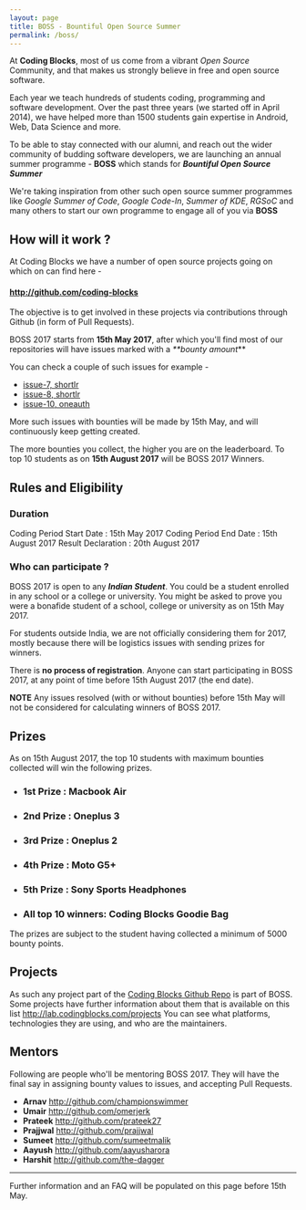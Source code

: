 ```yaml
---
layout: page
title: BOSS - Bountiful Open Source Summer
permalink: /boss/
---
```



At **Coding Blocks**, most of us come from a vibrant _Open Source_ Community,
and that makes us strongly believe in free and open source software.

Each year we teach hundreds of students coding, programming and software
development. Over the past three years (we started off in April 2014), we
have helped more than 1500 students gain expertise in Android, Web, Data Science
and more.

To be able to stay connected with our alumni, and reach out the wider
community of budding software developers, we are launching an annual summer
programme  - **BOSS** which stands for _**Bountiful Open Source Summer**_

We're taking inspiration from other such open source summer programmes like
_Google Summer of Code_, _Google Code-In_, _Summer of KDE_, _RGSoC_ and
many others to start our own programme to engage all of you via **BOSS**

## How will it work ?

At Coding Blocks we have a number of open source projects going on
which on can find here -

#### <http://github.com/coding-blocks>

The objective is to get involved in these projects via contributions
through Github (in form of Pull Requests).

BOSS 2017 starts from **15th May 2017**, after which you'll find
most of our repositories will have issues marked with a _**bounty amount_**

You can check a couple of such issues for example -
 - [issue-7, shortlr](https://github.com/coding-blocks/shortlr/issues/7)
 - [issue-8, shortlr](https://github.com/coding-blocks/shortlr/issues/8)
 - [issue-10, oneauth](https://github.com/coding-blocks/oneauth/issues/10)

More such issues with bounties will be made by 15th May, and will
continuously  keep getting created.

The more bounties you collect, the higher you are on the leaderboard.
To top 10 students as on **15th August 2017** will be BOSS 2017 Winners.

## Rules and Eligibility

### Duration
Coding Period Start Date : 15th May 2017
Coding Period End Date   : 15th August 2017
Result Declaration       : 20th August 2017

### Who can participate ?
BOSS 2017 is open to any _**Indian Student**_. You could be a student enrolled
in any school or a college or university. You might be asked to prove you
were a bonafide student of a school, college or university as on 15th May 2017.

For students outside India, we are not officially considering them for 2017,
mostly because there will be logistics issues with sending prizes for winners.

There is **no process of registration**. Anyone can start participating
 in BOSS 2017, at any point of time before 15th August 2017 (the end date).



**NOTE** Any issues resolved (with or without bounties) before 15th May
will not be considered for calculating winners of BOSS 2017.

## Prizes

As on 15th August 2017, the top 10 students with maximum bounties collected
will win the following prizes.

 -  ### 1st Prize : Macbook Air
 -  ### 2nd Prize : Oneplus 3
 -  ### 3rd Prize : Oneplus 2
 -  ### 4th Prize : Moto G5+
 -  ### 5th Prize : Sony Sports Headphones
 -  ### All top 10 winners: Coding Blocks Goodie Bag

The prizes are subject to the student having collected a minimum of 5000 bounty
points.

## Projects
As such any project part of the [Coding Blocks Github Repo](http://github.com/coding-blocks)
is part of BOSS. Some projects have further information about them that is
available on this list <http://lab.codingblocks.com/projects>
You can see what platforms, technologies they are using, and who are the maintainers.



## Mentors

Following are people who'll be mentoring BOSS 2017. They will have
the final say in assigning bounty values to issues, and accepting
Pull Requests.

 - **Arnav** <http://github.com/championswimmer>
 - **Umair** <http://github.com/omerjerk>
 - **Prateek** <http://github.com/prateek27>
 - **Prajjwal** <http://github.com/prajjwal>
 - **Sumeet** <http://github.com/sumeetmalik>
 - **Aayush** <http://github.com/aayusharora>
 - **Harshit** <http://github.com/the-dagger>


----

Further information and an FAQ will be populated on this page before 15th May.

